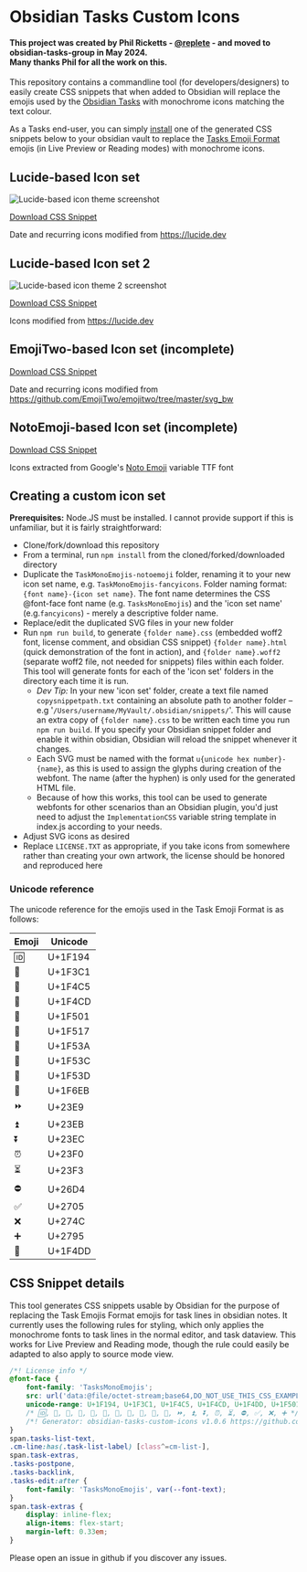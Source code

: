 # Obsidian Tasks Custom Icons

#### This project was created by Phil Ricketts - [@replete](https://github.com/replete) - and moved to obsidian-tasks-group in May 2024.<br>Many thanks Phil for all the work on this.

This repository contains a commandline tool (for developers/designers) to easily create CSS snippets that when added to Obsidian will replace the emojis used by the [Obsidian Tasks](https://github.com/obsidian-tasks-group/obsidian-tasks) with monochrome icons matching the text colour.

As a Tasks end-user, you can simply [install](https://help.obsidian.md/Extending+Obsidian/CSS+snippets) one of the generated CSS snippets below to your obsidian vault to replace the [Tasks Emoji Format](https://publish.obsidian.md/tasks/Reference/Task+Formats/Tasks+Emoji+Format) emojis (in Live Preview or Reading modes) with monochrome icons.

## Lucide-based Icon set

![Lucide-based icon theme screenshot](TasksMonoEmojis-lucide/screenshot.png)

[Download CSS Snippet](https://github.com/obsidian-tasks-group/obsidian-tasks-custom-icons/blob/main/TasksMonoEmojis-lucide/TasksMonoEmojis-lucide.css)

Date and recurring icons modified from https://lucide.dev

## Lucide-based Icon set 2

![Lucide-based icon theme 2 screenshot](TasksMonoEmojis-lucide2/screenshot.png)

[Download CSS Snippet](https://github.com/obsidian-tasks-group/obsidian-tasks-custom-icons/blob/main/TasksMonoEmojis-lucide2/TasksMonoEmojis-lucide2.css)

Icons modified from https://lucide.dev



## EmojiTwo-based Icon set (incomplete)

[Download CSS Snippet](https://github.com/obsidian-tasks-group/obsidian-tasks-custom-icons/blob/main/TasksMonoEmojis-emojitwo/TasksMonoEmojis-emojitwo.css)

Date and recurring icons modified from https://github.com/EmojiTwo/emojitwo/tree/master/svg_bw


## NotoEmoji-based Icon set (incomplete)

[Download CSS Snippet](https://github.com/obsidian-tasks-group/obsidian-tasks-custom-icons/blob/main/TasksMonoEmojis-notoemoji/TasksMonoEmojis-notoemoji.css)

Icons extracted from Google's [Noto Emoji](https://github.com/googlefonts/noto-emoji/blob/main/fonts/NotoColorEmoji.ttf) variable TTF font


## Creating a custom icon set

**Prerequisites:** Node.JS must be installed. I cannot provide support if this is unfamiliar, but it is fairly straightforward:

- Clone/fork/download this repository
- From a terminal, run `npm install` from the cloned/forked/downloaded directory
- Duplicate the `TaskMonoEmojis-notoemoji` folder, renaming it to your new icon set name, e.g. `TaskMonoEmojis-fancyicons`. Folder naming format: `{font name}-{icon set name}`. The font name determines the CSS @font-face font name (e.g. `TasksMonoEmojis`) and the 'icon set name' (e.g.`fancyicons`) - merely a descriptive folder name.
- Replace/edit the duplicated SVG files in your new folder
- Run `npm run build`, to generate `{folder name}.css` (embedded woff2 font, license comment, and obsidian CSS snippet) `{folder name}.html` (quick demonstration of the font in action), and `{folder name}.woff2` (separate woff2 file, not needed for snippets) files within each folder. This tool will generate fonts for each of the 'icon set' folders in the directory each time it is run.
    - _Dev Tip:_ In your new 'icon set' folder, create a text file named `copysnippetpath.txt` containing an absolute path to another folder – e.g '`/Users/username/MyVault/.obsidian/snippets/`'. This will cause an extra copy of `{folder name}.css` to be written each time you run `npm run build`. If you specify your Obsidian snippet folder and enable it within obsidian, Obsidian will reload the snippet whenever it changes.
    - Each SVG must be named with the format `u{unicode hex number}-{name}`, as this is used to assign the glyphs during creation of the webfont. The name (after the hyphen) is only used for the generated HTML file.
    - Because of how this works, this tool can be used to generate webfonts for other scenarios than an Obsidian plugin, you'd just need to adjust the `ImplementationCSS` variable string template in index.js according to your needs.
- Adjust SVG icons as desired
- Replace `LICENSE.TXT` as appropriate, if you take icons from somewhere rather than creating your own artwork, the license should be honored and reproduced here

### Unicode reference

The unicode reference for the emojis used in the Task Emoji Format is as follows:

| Emoji | Unicode |
| ----- | ------- |
| 🆔    | U+1F194 |
| 🏁    | U+1F3C1 |
| 📅    | U+1F4C5 |
| 📍    | U+1F4CD |
| 🔁    | U+1F501 |
| 🔗    | U+1F517 |
| 🔺    | U+1F53A |
| 🔼    | U+1F53C |
| 🔽    | U+1F53D |
| 🛫    | U+1F6EB |
| ⏩    | U+23E9  |
| ⏫    | U+23EB  |
| ⏬    | U+23EC  |
| ⏰    | U+23F0  |
| ⏳    | U+23F3  |
| ⛔    | U+26D4  |
| ✅    | U+2705  |
| ❌    | U+274C  |
| ➕    | U+2795  |
| 📝    | U+1F4DD |


## CSS Snippet details
This tool generates CSS snippets usable by Obsidian for the purpose of replacing the Task Emojis Format emojis for task lines in obsidian notes. It currently uses the following rules for styling, which only applies the monochrome fonts to task lines in the normal editor, and task dataview. This works for Live Preview and Reading mode, though the rule could easily be adapted to also apply to source mode view.

```css
/*! License info */
@font-face {
	font-family: 'TasksMonoEmojis';
	src: url('data:@file/octet-stream;base64,DO_NOT_USE_THIS_CSS_EXAMPLE') format('woff2');
	unicode-range: U+1F194, U+1F3C1, U+1F4C5, U+1F4CD, U+1F4DD, U+1F501, U+1F517, U+1F53A, U+1F53C, U+1F53D, U+1F6EB, U+23E9, U+23EB, U+23EC, U+23F0, U+23F3, U+26D4, U+2705, U+274C, U+2795;
	/* 🆔, 🏁, 📅, 📍, 📝, 🔁, 🔗, 🔺, 🔼, 🔽, 🛫, ⏩, ⏫, ⏬, ⏰, ⏳, ⛔, ✅, ❌, ➕ */
	/*! Generator: obsidian-tasks-custom-icons v1.0.6 https://github.com/obsidian-tasks-group/obsidian-tasks-custom-icons */
}
span.tasks-list-text,
.cm-line:has(.task-list-label) [class^=cm-list-],
span.task-extras,
.tasks-postpone,
.tasks-backlink,
.tasks-edit:after {
	font-family: 'TasksMonoEmojis', var(--font-text);
}
span.task-extras {
	display: inline-flex;
	align-items: flex-start;
	margin-left: 0.33em;
}

```

Please open an issue in github if you discover any issues.
